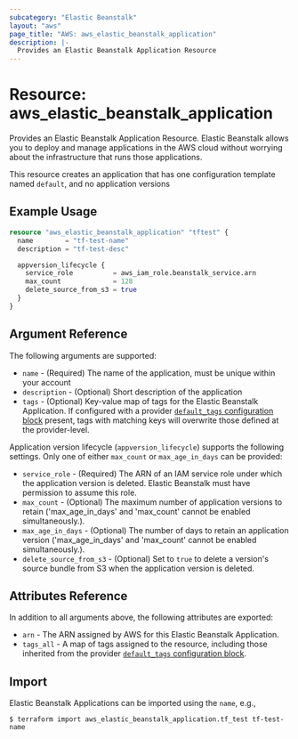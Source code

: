 ```yaml
---
subcategory: "Elastic Beanstalk"
layout: "aws"
page_title: "AWS: aws_elastic_beanstalk_application"
description: |-
  Provides an Elastic Beanstalk Application Resource
---
```


# Resource: aws_elastic_beanstalk_application

Provides an Elastic Beanstalk Application Resource. Elastic Beanstalk allows
you to deploy and manage applications in the AWS cloud without worrying about
the infrastructure that runs those applications.

This resource creates an application that has one configuration template named
`default`, and no application versions

## Example Usage

```terraform
resource "aws_elastic_beanstalk_application" "tftest" {
  name        = "tf-test-name"
  description = "tf-test-desc"

  appversion_lifecycle {
    service_role          = aws_iam_role.beanstalk_service.arn
    max_count             = 128
    delete_source_from_s3 = true
  }
}
```

## Argument Reference

The following arguments are supported:

* `name` - (Required) The name of the application, must be unique within your account
* `description` - (Optional) Short description of the application
* `tags` - (Optional) Key-value map of tags for the Elastic Beanstalk Application. If configured with a provider [`default_tags` configuration block](https://www.terraform.io/docs/providers/aws/index.html#default_tags-configuration-block) present, tags with matching keys will overwrite those defined at the provider-level.

Application version lifecycle (`appversion_lifecycle`) supports the following settings.  Only one of either `max_count` or `max_age_in_days` can be provided:

* `service_role` - (Required) The ARN of an IAM service role under which the application version is deleted.  Elastic Beanstalk must have permission to assume this role.
* `max_count` - (Optional) The maximum number of application versions to retain ('max_age_in_days' and 'max_count' cannot be enabled simultaneously.).
* `max_age_in_days` - (Optional) The number of days to retain an application version ('max_age_in_days' and 'max_count' cannot be enabled simultaneously.).
* `delete_source_from_s3` - (Optional) Set to `true` to delete a version's source bundle from S3 when the application version is deleted.

## Attributes Reference

In addition to all arguments above, the following attributes are exported:

* `arn` - The ARN assigned by AWS for this Elastic Beanstalk Application.
* `tags_all` - A map of tags assigned to the resource, including those inherited from the provider [`default_tags` configuration block](https://www.terraform.io/docs/providers/aws/index.html#default_tags-configuration-block).


## Import

Elastic Beanstalk Applications can be imported using the `name`, e.g.,

```
$ terraform import aws_elastic_beanstalk_application.tf_test tf-test-name
```
